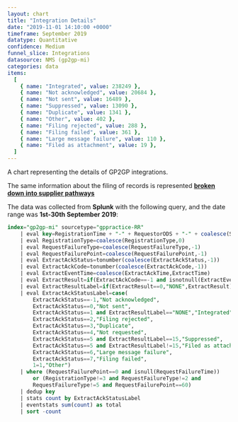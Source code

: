 ```yaml
---
layout: chart
title: "Integration Details"
date: "2019-11-01 14:10:00 +0000"
timeframe: September 2019
datatype: Quantitative
confidence: Medium
funnel_slice: Integrations
datasource: NMS (gp2gp-mi)
categories: data
items:
  [
    { name: "Integrated", value: 238249 },
    { name: "Not acknowledged", value: 20684 },
    { name: "Not sent", value: 16489 },
    { name: "Suppressed", value: 13090 },
    { name: "Duplicate", value: 1341 },
    { name: "Other", value: 402 },
    { name: "Filing rejected", value: 288 },
    { name: "Filing failed", value: 361 },
    { name: "Large message failure", value: 110 },
    { name: "Filed as attachment", value: 19 },
  ]
---
```


A chart representing the details of GP2GP integrations.

The same information about the filing of records is represented **[broken down into supplier pathways](/prm-funnel/month/2019-09/rr-funnel/integrations/filing-by-requestor/filing-by-requestor.html)**

The data was collected from **Splunk** with the following query, and the date range was **1st-30th September 2019**:

```sql
index="gp2gp-mi" sourcetype="gppractice-RR"
    | eval key=RegistrationTime + "-" + RequestorODS + "-" + coalesce(SenderODS,"Unknown")
    | eval RegistrationType=coalesce(RegistrationType,0)
    | eval RequestFailureType=coalesce(RequestFailureType,-1)
    | eval RequestFailurePoint=coalesce(RequestFailurePoint,-1)
    | eval ExtractAckStatus=tonumber(coalesce(ExtractAckStatus,-1))
    | eval ExtractAckCode=tonumber(coalesce(ExtractAckCode,-1))
    | eval ExtractEventTime=coalesce(ExtractAckTime,ExtractTime)
    | eval ExtractResult=if(ExtractAckCode==-1 and isnotnull(ExtractEventTime),0,ExtractAckCode)
    | eval ExtractResultLabel=if(ExtractResult==0,"NONE",ExtractResult)
    | eval ExtractAckStatusLabel=case(
        ExtractAckStatus==-1,"Not acknowledged",
        ExtractAckStatus==0,"Not sent",
        ExtractAckStatus==1 and ExtractResultLabel=="NONE","Integrated",
        ExtractAckStatus==2,"Filing rejected",
        ExtractAckStatus==3,"Duplicate",
        ExtractAckStatus==4,"Not requested",
        ExtractAckStatus==5 and ExtractResultLabel==15,"Suppressed",
        ExtractAckStatus==5 and ExtractResultLabel!=15,"Filed as attachment",
        ExtractAckStatus==6,"Large message failure",
        ExtractAckStatus==7,"Filing failed",
        1=1,"Other")
    | where (RequestFailurePoint==0 and isnull(RequestFailureTime))
        or (RegistrationType!=3 and RequestFailureType!=2 and
        RequestFailureType!=5 and RequestFailurePoint==60)
    | dedup key
    | stats count by ExtractAckStatusLabel
    | eventstats sum(count) as total
    | sort -count
```

